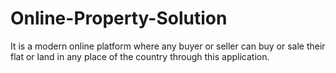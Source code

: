 # Online-Property-Solution
It is a modern online platform where any buyer or seller can buy or sale their flat or land in any place of the country through this application.
